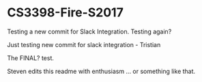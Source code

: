 # CS3398-Fire-S2017

Testing a new commit for Slack Integration.
Testing again?

Just testing new commit for slack integration - Tristian

The FINAL? test.

Steven edits this readme with enthusiasm ... or something like that.